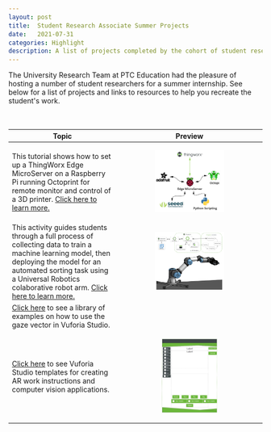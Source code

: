 ```yaml
---
layout: post
title:  Student Research Associate Summer Projects
date:   2021-07-31
categories: Highlight
description: A list of projects completed by the cohort of student research associates working with PTC Education over the summer.
---
```


<div class="container">
The University Research Team at PTC Education had the pleasure of hosting a number of student researchers for a summer internship. See below for a list of projects and links to resources to help you recreate the student's work.
</div>
<br>
<br>
<table>
    <thead>
        <tr>
            <th width="200">Topic</th>
            <th>Preview</th>
        </tr>
    </thead>
    <tbody>
        <tr>
            <td>This tutorial shows how to set up a ThingWorx Edge MicroServer on a Raspberry Pi running Octoprint for remote monitor and control of a 3D printer. <a href="https://github.com/PTC-Education/RPi-EdgeMicroserver">Click here to learn more.</a></td>
            <td><a href="https://github.com/PTC-Education/RPi-EdgeMicroserver"><p style="text-align:center">
                <img src="/docs/solutions/ems_technology_map.png" width="50%" alt=""/></p>
                </a></td>
        </tr>
        <tr>
            <td>This activity guides students through a full process of collecting data to train a machine learning model, then deploying the model for an automated sorting task using a Universal Robotics colaborative robot arm. <a href="https://github.com/PTC-Education/UR3-Analytics">Click here to learn more.</a></td>
            <td style="text-align:center"><a href="https://github.com/PTC-Education/UR3-Analytics"><img src="/docs/solutions/UR3-Analytics-flow.png" width="50%" alt=""/></a></td>
        </tr>
        <tr>
            <td><a href="https://github.com/PTC-Education/Gaze-Tracking-Demos">Click here</a> to see a library of examples on how to use the gaze vector in Vuforia Studio.</td>
            <td style="text-align:center"><p class="is-centered"><a href="https://github.com/PTC-Education/Gaze-Tracking-Demos"><img src="/docs/solutions/PutThatThere.gif" width="70%" alt=""/></a></p></td>
        </tr>
        <tr>
            <td><a href="https://github.com/PTC-Education/VuforiaStudioTemplates">Click here</a> to see Vuforia Studio templates for creating AR work instructions and computer vision applications.</td>
            <td style="text-align:center"><p style="text-align:center"><a href="https://github.com/PTC-Education/VuforiaStudioTemplates"><img src="/docs/solutions/VuforiaStudioTemplate.png" width="40%" alt=""/></a></p></td>
        </tr>
    </tbody>
</table>
<br>

